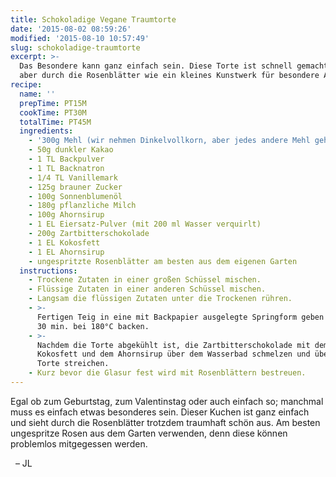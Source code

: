 ```yaml
---
title: Schokoladige Vegane Traumtorte
date: '2015-08-02 08:59:26'
modified: '2015-08-10 10:57:49'
slug: schokoladige-traumtorte
excerpt: >-
  Das Besondere kann ganz einfach sein. Diese Torte ist schnell gemacht wirkt
  aber durch die Rosenblätter wie ein kleines Kunstwerk für besondere Anlässe.
recipe:
  name: ''
  prepTime: PT15M
  cookTime: PT30M
  totalTime: PT45M
  ingredients:
    - '300g Mehl (wir nehmen Dinkelvollkorn, aber jedes andere Mehl geht auch)'
    - 50g dunkler Kakao
    - 1 TL Backpulver
    - 1 TL Backnatron
    - 1/4 TL Vanillemark
    - 125g brauner Zucker
    - 100g Sonnenblumenöl
    - 180g pflanzliche Milch
    - 100g Ahornsirup
    - 1 EL Eiersatz-Pulver (mit 200 ml Wasser verquirlt)
    - 200g Zartbitterschokolade
    - 1 EL Kokosfett
    - 1 EL Ahornsirup
    - ungespritzte Rosenblätter am besten aus dem eigenen Garten
  instructions:
    - Trockene Zutaten in einer großen Schüssel mischen.
    - Flüssige Zutaten in einer anderen Schüssel mischen.
    - Langsam die flüssigen Zutaten unter die Trockenen rühren.
    - >-
      Fertigen Teig in eine mit Backpapier ausgelegte Springform geben und für
      30 min. bei 180°C backen.
    - >-
      Nachdem die Torte abgekühlt ist, die Zartbitterschokolade mit dem
      Kokosfett und dem Ahornsirup über dem Wasserbad schmelzen und über die
      Torte streichen.
    - Kurz bevor die Glasur fest wird mit Rosenblättern bestreuen.
---
```


Egal ob zum Geburtstag, zum Valentinstag oder auch einfach so; manchmal muss es einfach etwas besonderes sein. Dieser Kuchen ist ganz einfach und sieht durch die Rosenblätter trotzdem traumhaft schön aus. Am besten ungespritze Rosen aus dem Garten verwenden, denn diese können problemlos mitgegessen werden.

  – JL
